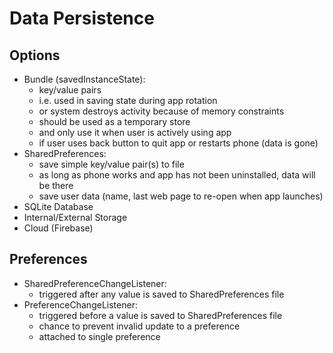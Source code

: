 # Data Persistence

## Options

- Bundle (savedInstanceState):
    - key/value pairs
    - i.e. used in saving state during app rotation
    - or system destroys activity because of memory constraints
    - should be used as a temporary store
    - and only use it when user is actively using app
    - if user uses back button to quit app or restarts phone (data is gone)
- SharedPreferences:
    - save simple key/value pair(s) to file
    - as long as phone works and app has not been uninstalled, data will be there
    - save user data (name, last web page to re-open when app launches)
- SQLite Database
- Internal/External Storage
- Cloud (Firebase)

## Preferences

- SharedPreferenceChangeListener:
    - triggered after any value is saved to SharedPreferences file
- PreferenceChangeListener:
    - triggered before a value is saved to SharedPreferences file
    - chance to prevent invalid update to a preference 
    - attached to single preference

